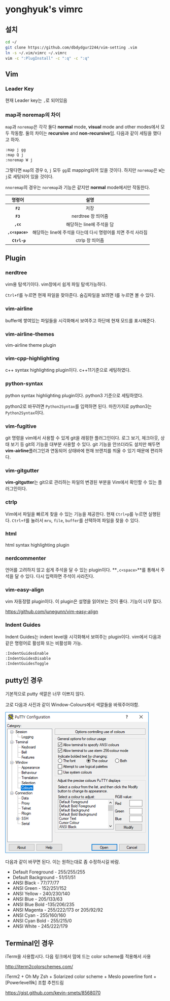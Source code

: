 # yonghyuk's vimrc

## 설치

```bash
cd ~/
git clone https://github.com/dbdydgur2244/vim-setting .vim
ln -s ~/.vim/vimrc ~/.vimrc
vim -c ":PlugInstall" -c ":q" -c ":q"
```



## Vim

### Leader Key

현재 Leader key는 `,`로 되어있음



### map과 noremap의 차이

`map`과 `noremap`은 각각  둘다 **normal** mode, **visual** mode and other modes에서 모두 작동함. 둘의 차이는 **recursive** and **non-recursive**임. 다음과 같이 세팅을 했다고 하자.

```
:map j gg
:map Q j
:noremap W j
```

그렇다면 `map`의 경우 `Q`, `j` 모두 `gg`로 mapping되어 있을 것이다. 하지만 `noremap`은 `W`는 `j`로 세팅되어 있을 것이다.

`nnoremap`의 경우는  `noremap`과 기능은 같지만 **normal** mode에서만 작동한다.

|       명령어       |                  설명                  |
| :-------------: | :----------------------------------: |
|    **`F2`**     |                  저장                  |
|    **`F3`**     |            nerdtree 창 띄어줌            |
|    **`,cc`**    |           해당하는 line에 주석을 담           |
| **`,c<space>`** | 해당하는 line에 주석을 다는데 다시 명령어를 치면 주석 사라짐 |
|  **` Ctrl-p`**  |             ctrlp 창 띄어줌              |



## Plugin

### nerdtree

vim용 탐색기이다. vim창에서 쉽게 파일 탐색가능하다.

`Ctrl+f`를 누르면 현재 파일을 찾아준다. 숨김파일을 보려면 I를 누르면 볼 수 있다.



### vim-airline

buffer에 쌓여있는 파일들을 시각화해서 보여주고 하단에 현재 모드를 표시해준다.



### vim-airline-themes

vim-airline theme plugin



### vim-cpp-highlighting

c++ syntax highlighting plugin이다. c++11기준으로 세팅하였다.



### python-syntax

python syntax highlighting plugin이다. python3 기준으로 세팅하였다.

python2로 바꾸려면 `Python2Syntax`를 입력하면 된다. 마찬가지로 python3는 `Python2Syntax`이다.



### vim-fugitive

git 명령을 vim에서 사용할 수 있게 git을 래핑한 플러그인이다. 로그 보기, 체크아웃, 상태 보기 등 git의 기능을 대부분 사용할 수 있다. git 기능을 안쓰더라도 설치만 해두면 **vim-airline**플러그인과 연동되어 상태바에 현재 브랜치를 띄울 수 있기 때문에 편리하다.



### vim-gitgutter

**vim-gitgutter**는 git으로 관리하는 파일의 변경된 부분을 Vim에서 확인할 수 있는 플러그인이다.



### ctrlp

Vim에서 파일을 빠르게 찾을 수 있는 기능을 제공한다. 현재 `Ctrl+p`를 누르면 실행된다. `Ctrl+f`를 눌러서 `mru`, `file`, `buffer`를 선택하여 파일을 찾을 수 있다.



### html

html syntax highlighting  plugin



### nerdcommenter

언어를 고려하지 않고 쉽게 주석을 달 수 있는 plugin이다. **`,c<space>`**를 통해서 주석을 달 수 있다. 다시 입력하면 주석이 사라진다.



### vim-easy-align

vim 자동정렬 plugin이다. 이 plugin은 설명을 읽어보는 것이 좋다. 기능이 너무 많다. 

https://github.com/junegunn/vim-easy-align



### Indent Guides

Indent Guides는 indent level을 시각화해서 보여주는 plugin이다. vim에서 다음과 같은 명령어로 활성화 또는 비활성화 가능.

```
:IndentGuidesEnable
:IndentGuidesDisable
:IndentGuidesToggle
```



## putty인 경우

기본적으로 putty 색깔은 너무 이쁘지 않다.

고로 다음과 사진과 같이 Window-Colours에서 색깔들을 바꿔주어야함.

![screensh](https://github.com/dbdydgur2244/vim-setting/blob/master/img/putty-setting.PNG)

다음과 같이 바꾸면 된다. 이는 원하는대로 좀 수정하시길 바람.

- Default Foreground - 255/255/255
- Default Background - 51/51/51
- ANSI Black - 77/77/77
- ANSI Green - 152/251/152
- ANSI Yellow - 240/230/140
- ANSI Blue - 205/133/63
- ANSI Blue Bold -135/206/235
- ANSI Magenta - 255/222/173 or 205/92/92
- ANSI Cyan - 255/160/160
- ANSI Cyan Bold - 255/215/0
- ANSI White - 245/222/179




## Terminal인 경우

iTerm을 사용합시다. 다음 링크에서 맘에 드는 color scheme를 적용해서 사용

http://iterm2colorschemes.com/



iTerm2 + Oh My Zsh + Solarized color scheme + Meslo powerline font + [Powerlevel9k]  조합 추천드림

https://gist.github.com/kevin-smets/8568070





